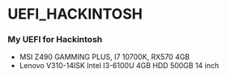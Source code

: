 # UEFI_HACKINTOSH
### My UEFI for Hackintosh
* MSI Z490 GAMMING PLUS, I7 10700K, RX570 4GB 
* Lenovo V310-14ISK Intel I3-6100U 4GB HDD 500GB 14 inch
